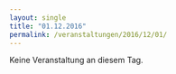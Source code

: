 ```yaml
---
layout: single
title: "01.12.2016"
permalink: /veranstaltungen/2016/12/01/
---
```


Keine Veranstaltung an diesem Tag.
